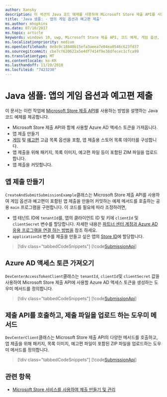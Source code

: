 ```yaml
---
author: Xansky
description: 이 섹션의 Java 코드 예제를 사용하여 Microsoft Store 제출 API를 사용해 게임 옵션과 예고편을 제출하는 방법에 대해 자세히 알아봅니다.
title: 'Java 샘플: - 앱의 게임 옵션과 예고편 제출'
ms.author: mhopkins
ms.date: 07/10/2017
ms.topic: article
keywords: windows 10, uwp, Microsoft Store 제출 API, 코드 예제, 게임 옵션, 예고편, 고급 목록, java
ms.localizationpriority: medium
ms.openlocfilehash: 8e8c9c18840b15efa3aeea7e04ea0546c623fd37
ms.sourcegitcommit: cbe7cf620622a5e4df7414f9e38dfecec1cfca99
ms.translationtype: MT
ms.contentlocale: ko-KR
ms.lasthandoff: 11/20/2018
ms.locfileid: "7423230"
---
```

# <a name="java-sample-app-submission-with-game-options-and-trailers"></a>Java 샘플: 앱의 게임 옵션과 예고편 제출

이 문서는 이런 작업에 [Microsoft Store 제출 API](create-and-manage-submissions-using-windows-store-services.md)를 사용하는 방법을 설명하는 Java 코드 예제를 제공합니다.

* Microsoft Store 제출 API와 함께 사용할 Azure AD 액세스 토큰을 가져옵니다.
* 앱 제출 만들기
* [게임](manage-app-submissions.md#gaming-options-object) 및 [예고편](manage-app-submissions.md#trailer-object) 고급 목록 옵션을 포함, 앱 제출용 스토어 목록 데이터를 구성합니다.
* 앱 제출을 위해 패키지, 목록 이미지, 예고편 파일 등이 포함된 ZIM 파일을 업로드 합니다.
* 앱 제출을 커밋합니다.

<span id="create-app-submission" />

## <a name="create-an-app-submission"></a>앱 제출 만들기

```CreateAndSubmitSubmissionExample```클래스는 Microsoft Store 제출 API를 사용하여 게임 옵션과 예고편이 포함된 앱 제출을 만들어 커밋하는 예제 메서드를 호출하는 공용 ```main``` 프로그램을 구현합니다. 이 코드를 필요에 따라 조정하려면,

* 앱 테넌트 ID에 ```tenantId```를, 앱의 클라이언트 ID 및 키에 ```clientId``` 및 ```clientSecret``` 변수를 할당합니다. 자세한 내용은 [파트너 센터 계정과 Azure AD 응용 프로그램을 연결 하는 방법을](create-and-manage-submissions-using-windows-store-services.md#how-to-associate-an-azure-ad-application-with-your-partner-center-account) 참조 하세요.
* ```applicationId``` 변수를 제출을 만들고 싶은 앱의 [Store ID](in-app-purchases-and-trials.md#store-ids)에 할당합니다.

> [!div class="tabbedCodeSnippets"]
[!code[SubmissionApi](./code/StoreServicesExamples_SubmissionAdvancedListings/java/CreateAndSubmitSubmissionExample.java#L1-L313)]

<span id="token" />

## <a name="obtain-an-azure-ad-access-token"></a>Azure AD 액세스 토큰 가져오기

```DevCenterAccessTokenClient```클래스는 ```tenantId```, ```clientId```및 ```clientSecret``` 값을 사용하여 Microsoft Store 제출 API에 사용할 Azure AD 액세스 토큰을 생성하는 도우미 메서드를 정의합니다.

> [!div class="tabbedCodeSnippets"]
[!code[SubmissionApi](./code/StoreServicesExamples_SubmissionAdvancedListings/java/DevCenterAccessTokenClient.java#L1-L69)]

<span id="utilities" />

## <a name="helper-methods-to-invoke-the-submission-api-and-upload-submission-files"></a>제출 API를 호출하고, 제출 파일을 업로드 하는 도우미 메서드

```DevCenterClient```클래스는 Microsoft Store 제출 API의 다양한 메서드를 호출하고, 앱 제출을 위해 패키지, 목록 이미지, 예고편 파일이 포함된 ZIP 파일을 업로드하는 도우미 메서드를 정의합니다.

> [!div class="tabbedCodeSnippets"]
[!code[SubmissionApi](./code/StoreServicesExamples_SubmissionAdvancedListings/java/DevCenterClient.java#L1-L224)]

## <a name="related-topics"></a>관련 항목

* [Microsoft Store 서비스를 사용하여 제출 만들기 및 관리](create-and-manage-submissions-using-windows-store-services.md)
